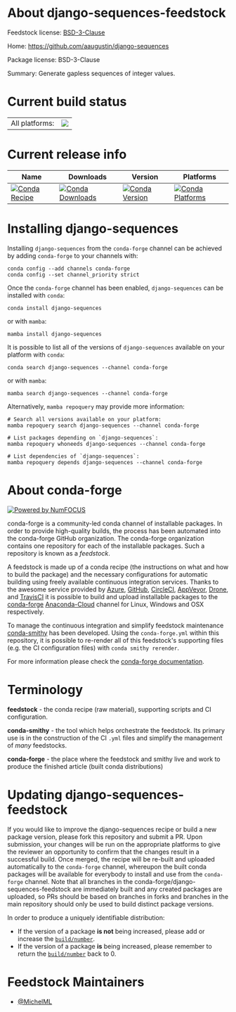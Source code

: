 About django-sequences-feedstock
================================

Feedstock license: [BSD-3-Clause](https://github.com/conda-forge/django-sequences-feedstock/blob/main/LICENSE.txt)

Home: https://github.com/aaugustin/django-sequences

Package license: BSD-3-Clause

Summary: Generate gapless sequences of integer values.

Current build status
====================


<table><tr><td>All platforms:</td>
    <td>
      <a href="https://dev.azure.com/conda-forge/feedstock-builds/_build/latest?definitionId=18940&branchName=main">
        <img src="https://dev.azure.com/conda-forge/feedstock-builds/_apis/build/status/django-sequences-feedstock?branchName=main">
      </a>
    </td>
  </tr>
</table>

Current release info
====================

| Name | Downloads | Version | Platforms |
| --- | --- | --- | --- |
| [![Conda Recipe](https://img.shields.io/badge/recipe-django--sequences-green.svg)](https://anaconda.org/conda-forge/django-sequences) | [![Conda Downloads](https://img.shields.io/conda/dn/conda-forge/django-sequences.svg)](https://anaconda.org/conda-forge/django-sequences) | [![Conda Version](https://img.shields.io/conda/vn/conda-forge/django-sequences.svg)](https://anaconda.org/conda-forge/django-sequences) | [![Conda Platforms](https://img.shields.io/conda/pn/conda-forge/django-sequences.svg)](https://anaconda.org/conda-forge/django-sequences) |

Installing django-sequences
===========================

Installing `django-sequences` from the `conda-forge` channel can be achieved by adding `conda-forge` to your channels with:

```
conda config --add channels conda-forge
conda config --set channel_priority strict
```

Once the `conda-forge` channel has been enabled, `django-sequences` can be installed with `conda`:

```
conda install django-sequences
```

or with `mamba`:

```
mamba install django-sequences
```

It is possible to list all of the versions of `django-sequences` available on your platform with `conda`:

```
conda search django-sequences --channel conda-forge
```

or with `mamba`:

```
mamba search django-sequences --channel conda-forge
```

Alternatively, `mamba repoquery` may provide more information:

```
# Search all versions available on your platform:
mamba repoquery search django-sequences --channel conda-forge

# List packages depending on `django-sequences`:
mamba repoquery whoneeds django-sequences --channel conda-forge

# List dependencies of `django-sequences`:
mamba repoquery depends django-sequences --channel conda-forge
```


About conda-forge
=================

[![Powered by
NumFOCUS](https://img.shields.io/badge/powered%20by-NumFOCUS-orange.svg?style=flat&colorA=E1523D&colorB=007D8A)](https://numfocus.org)

conda-forge is a community-led conda channel of installable packages.
In order to provide high-quality builds, the process has been automated into the
conda-forge GitHub organization. The conda-forge organization contains one repository
for each of the installable packages. Such a repository is known as a *feedstock*.

A feedstock is made up of a conda recipe (the instructions on what and how to build
the package) and the necessary configurations for automatic building using freely
available continuous integration services. Thanks to the awesome service provided by
[Azure](https://azure.microsoft.com/en-us/services/devops/), [GitHub](https://github.com/),
[CircleCI](https://circleci.com/), [AppVeyor](https://www.appveyor.com/),
[Drone](https://cloud.drone.io/welcome), and [TravisCI](https://travis-ci.com/)
it is possible to build and upload installable packages to the
[conda-forge](https://anaconda.org/conda-forge) [Anaconda-Cloud](https://anaconda.org/)
channel for Linux, Windows and OSX respectively.

To manage the continuous integration and simplify feedstock maintenance
[conda-smithy](https://github.com/conda-forge/conda-smithy) has been developed.
Using the ``conda-forge.yml`` within this repository, it is possible to re-render all of
this feedstock's supporting files (e.g. the CI configuration files) with ``conda smithy rerender``.

For more information please check the [conda-forge documentation](https://conda-forge.org/docs/).

Terminology
===========

**feedstock** - the conda recipe (raw material), supporting scripts and CI configuration.

**conda-smithy** - the tool which helps orchestrate the feedstock.
                   Its primary use is in the construction of the CI ``.yml`` files
                   and simplify the management of *many* feedstocks.

**conda-forge** - the place where the feedstock and smithy live and work to
                  produce the finished article (built conda distributions)


Updating django-sequences-feedstock
===================================

If you would like to improve the django-sequences recipe or build a new
package version, please fork this repository and submit a PR. Upon submission,
your changes will be run on the appropriate platforms to give the reviewer an
opportunity to confirm that the changes result in a successful build. Once
merged, the recipe will be re-built and uploaded automatically to the
`conda-forge` channel, whereupon the built conda packages will be available for
everybody to install and use from the `conda-forge` channel.
Note that all branches in the conda-forge/django-sequences-feedstock are
immediately built and any created packages are uploaded, so PRs should be based
on branches in forks and branches in the main repository should only be used to
build distinct package versions.

In order to produce a uniquely identifiable distribution:
 * If the version of a package **is not** being increased, please add or increase
   the [``build/number``](https://docs.conda.io/projects/conda-build/en/latest/resources/define-metadata.html#build-number-and-string).
 * If the version of a package **is** being increased, please remember to return
   the [``build/number``](https://docs.conda.io/projects/conda-build/en/latest/resources/define-metadata.html#build-number-and-string)
   back to 0.

Feedstock Maintainers
=====================

* [@MichelML](https://github.com/MichelML/)


